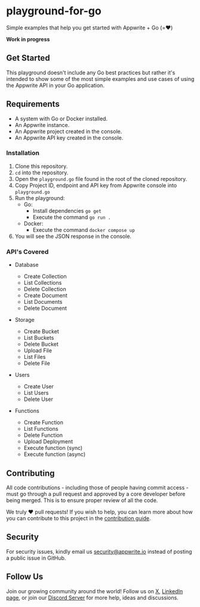 # playground-for-go
Simple examples that help you get started with Appwrite + Go (=❤️)

**Work in progress**

## Get Started

This playground doesn't include any Go best practices but rather it's intended to show some of the most simple examples and use cases of using the Appwrite API in your Go application.

## Requirements
* A system with Go or Docker installed.
* An Appwrite instance.
* An Appwrite project created in the console.
* An Appwrite API key created in the console.

### Installation

1. Clone this repository.
2. `cd` into the repository.
3. Open the `playground.go` file found in the root of the cloned repository.
4. Copy Project ID, endpoint and API key from Appwrite console into `playground.go`
5. Run the playground:
    - Go:
        - Install dependencies `go get`
        - Execute the command `go run .`
    - Docker:
        - Execute the command `docker compose up`
6. You will see the JSON response in the console.

### API's Covered

- Database
    * Create Collection
    * List Collections
    * Delete Collection
    * Create Document
    * List Documents
    * Delete Document

- Storage
    * Create Bucket
    * List Buckets
    * Delete Bucket
    * Upload File
    * List Files
    * Delete File

- Users
    * Create User
    * List Users
    * Delete User

- Functions
    * Create Function
    * List Functions
    * Delete Function
    * Upload Deployment
    * Execute function (sync)
    * Execute function (async)

## Contributing

All code contributions - including those of people having commit access - must go through a pull request and approved by a core developer before being merged. This is to ensure proper review of all the code.

We truly ❤️ pull requests! If you wish to help, you can learn more about how you can contribute to this project in the [contribution guide](https://github.com/appwrite/appwrite/blob/master/CONTRIBUTING.md).

## Security

For security issues, kindly email us [security@appwrite.io](mailto:security@appwrite.io) instead of posting a public issue in GitHub.

## Follow Us

Join our growing community around the world! Follow us on [X](https://x.com/appwrite), [LinkedIn page](https://www.linkedin.com/company/appwrite/mycompany/), or join our [Discord Server](https://appwrite.io/discord) for more help, ideas and discussions.